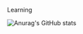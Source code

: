 Learning



![Anurag's GitHub stats](https://github-readme-stats.vercel.app/api?username=JetyYeti&show_icons=true&theme=dracula)



<!---
JetyYeti/JetyYeti is a ✨ special ✨ repository because its `README.md` (this file) appears on your GitHub profile.
You can click the Preview link to take a look at your changes.
--->
